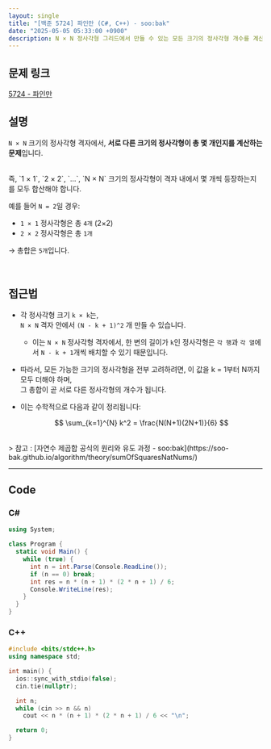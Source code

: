 ```yaml
---
layout: single
title: "[백준 5724] 파인만 (C#, C++) - soo:bak"
date: "2025-05-05 05:33:00 +0900"
description: N × N 정사각형 그리드에서 만들 수 있는 모든 크기의 정사각형 개수를 계산하는 백준 5724번 문제의 C# 및 C++ 풀이 및 해설
---
```


## 문제 링크
[5724 - 파인만](https://www.acmicpc.net/problem/5724)

## 설명

`N × N` 크기의 정사각형 격자에서, **서로 다른 크기의 정사각형이 총 몇 개인지를 계산하는 문제**입니다.

<br>
즉, `1 × 1`, `2 × 2`, `...`, `N × N` 크기의 정사각형이 격자 내에서 몇 개씩 등장하는지를 모두 합산해야 합니다.

예를 들어 `N = 2`일 경우:
- `1 × 1` 정사각형은 총 `4개` (2×2)
- `2 × 2` 정사각형은 총 `1개`

→ 총합은 `5개`입니다.

<br>

## 접근법

- 각 정사각형 크기 `k × k`는,<br>
  `N × N` 격자 안에서 `(N - k + 1)^2` 개 만들 수 있습니다.
  - 이는 `N × N` 정사각형 격자에서,
    한 변의 길이가 `k`인 정사각형은 `각 행`과 `각 열`에서 `N - k + 1`개씩 배치할 수 있기 때문입니다.
- 따라서, 모든 가능한 크기의 정사각형을 전부 고려하려면, 이 값을 k = 1부터 N까지 모두 더해야 하며,<br>
  그 총합이 곧 서로 다른 정사각형의 개수가 됩니다.
- 이는 수학적으로 다음과 같이 정리됩니다:

  $$
  \sum_{k=1}^{N} k^2 = \frac{N(N+1)(2N+1)}{6}
  $$

<br>
> 참고 : [자연수 제곱합 공식의 원리와 유도 과정 - soo:bak](https://soo-bak.github.io/algorithm/theory/sumOfSquaresNatNums/)

<br>

---

## Code

### C#

```csharp
using System;

class Program {
  static void Main() {
    while (true) {
      int n = int.Parse(Console.ReadLine());
      if (n == 0) break;
      int res = n * (n + 1) * (2 * n + 1) / 6;
      Console.WriteLine(res);
    }
  }
}
```

### C++

```cpp
#include <bits/stdc++.h>
using namespace std;

int main() {
  ios::sync_with_stdio(false);
  cin.tie(nullptr);

  int n;
  while (cin >> n && n)
    cout << n * (n + 1) * (2 * n + 1) / 6 << "\n";

  return 0;
}
```

